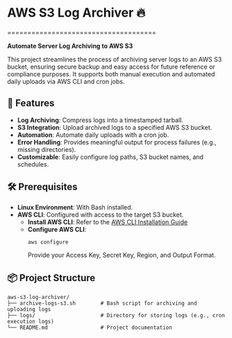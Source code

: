 # AWS S3 Log Archiver 🔥
=====================================

**Automate Server Log Archiving to AWS S3**

This project streamlines the process of archiving server logs to an AWS S3 bucket, ensuring secure backup and easy access for future reference or compliance purposes. It supports both manual execution and automated daily uploads via AWS CLI and cron jobs.

## 🚀 Features

* **Log Archiving**: Compress logs into a timestamped tarball.
* **S3 Integration**: Upload archived logs to a specified AWS S3 bucket.
* **Automation**: Automate daily uploads with a cron job.
* **Error Handling**: Provides meaningful output for process failures (e.g., missing directories).
* **Customizable**: Easily configure log paths, S3 bucket names, and schedules.

## 🛠 Prerequisites

* **Linux Environment**: With Bash installed.
* **AWS CLI**: Configured with access to the target S3 bucket.
  - **Install AWS CLI**: Refer to the [AWS CLI Installation Guide](https://docs.aws.amazon.com/cli/latest/userguide/install-cliv2.html)
  - **Configure AWS CLI**:
    ```bash
    aws configure
    ```
    Provide your Access Key, Secret Key, Region, and Output Format.

## 📦 Project Structure

```plaintext
aws-s3-log-archiver/
├── archive-logs-s3.sh        # Bash script for archiving and uploading logs
├── logs/                     # Directory for storing logs (e.g., cron execution logs)
└── README.md                 # Project documentation

